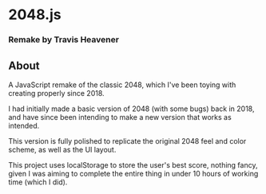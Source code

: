 # 2048.js

### Remake by Travis Heavener

## About

A JavaScript remake of the classic 2048, which I've been toying with creating properly since 2018.

I had initially made a basic version of 2048 (with some bugs) back in 2018, and have since been intending to make a new version that works as intended.

This version is fully polished to replicate the original 2048 feel and color scheme, as well as the UI layout.

This project uses localStorage to store the user's best score, nothing fancy, given I was aiming to complete the entire thing in under 10 hours of working time (which I did).